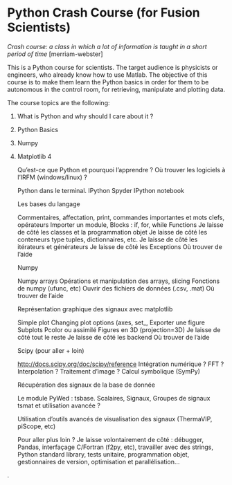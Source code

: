# Python Crash Course (for Fusion Scientists)

_Crash course: a class in which a lot of information is taught in a short period of time_ [merriam-webster]

This is a Python course for scientists. The target audience is physicists or engineers, who already know how to use Matlab. The objective of this course is to make them learn the Python basics in order for them to be autonomous in the control room, for retrieving, manipulate and plotting data. 

The course topics are the following:

1. What is Python and why should I care about it ? 
1. Python Basics
2. Numpy
3. Matplotlib
4

    Qu’est-ce que Python et pourquoi l’apprendre ?
    Où trouver les logiciels à l’IRFM (windows/linux) ?

    Python dans le terminal. IPython
    Spyder
    IPython notebook

 

    Les bases du langage

    Commentaires, affectation, print, commandes importantes et mots clefs, opérateurs
    Importer un module,
    Blocks : if, for, while
    Functions
    Je laisse de côté les classes et la programmation objet
    Je laisse de côté les conteneurs type tuples, dictionnaires, etc.
    Je laisse de côté les itérateurs et générateurs
    Je laisse de côté les Exceptions
    Où trouver de l’aide

 

    Numpy

    Numpy arrays
    Opérations et manipulation des arrays, slicing
    Fonctions de numpy (ufunc, etc)
    Ouvrir des fichiers de données (.csv, .mat)
    Où trouver de l’aide

 

    Représentation graphique des signaux avec matplotlib

    Simple plot
    Changing plot options (axes, set_,
    Exporter une figure
    Subplots
    Pcolor ou assimilé
    Figures en 3D (projection=3D)
    Je laisse de côté tout le reste
    Je laisse de côté les backend
    Où trouver de l’aide

 

    Scipy (pour aller + loin)

    http://docs.scipy.org/doc/scipy/reference
    Intégration numérique ?
    FFT ?
    Interpolation ?
    Traitement d’image ?
    Calcul symbolique (SymPy)

 

    Récupération des signaux de la base de donnée

    Le module PyWed : tsbase. Scalaires, Signaux, Groupes de signaux
    tsmat et utilisation avancée ?

 

    Utilisation d’outils avancés de visualisation des signaux (ThermaVIP, piScope, etc)

 

    Pour aller plus loin ?  Je laisse volontairement de côté : débugger, Pandas, interfaçage C/Fortran (f2py, etc), travailler avec des strings, Python standard library, tests unitaire, programmation objet, gestionnaires de version, optimisation et parallélisation…

 . 
